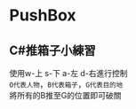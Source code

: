 # PushBox
 C#推箱子小練習
----------------
使用w-上 s-下 a-左 d-右進行控制<br>
`O代表人物`，`B代表箱子`，`G代表目的地`<br>
將所有的B推至G的位置即可破關<br>
